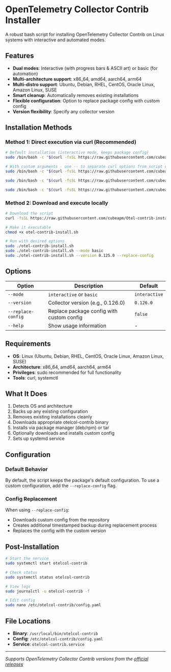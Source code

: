 # OpenTelemetry Collector Contrib Installer

A robust bash script for installing OpenTelemetry Collector Contrib on Linux systems with interactive and automated modes.

## Features

- **Dual modes**: Interactive (with progress bars & ASCII art) or basic (for automation)
- **Multi-architecture support**: x86_64, amd64, aarch64, arm64
- **Multi-distro support**: Ubuntu, Debian, RHEL, CentOS, Oracle Linux, Amazon Linux, SUSE
- **Smart cleanup**: Automatically removes existing installations
- **Flexible configuration**: Option to replace package config with custom config
- **Version flexibility**: Specify any collector version

## Installation Methods

### Method 1: Direct execution via curl (Recommended)

```bash
# Default installation (interactive mode, keeps package config)
sudo /bin/bash -c "$(curl -fsSL https://raw.githubusercontent.com/cubeapm/Otel-contrib-installation/main/otel-contrib-install.sh)"

# With custom arguments - use -- to separate curl options from script options
sudo /bin/bash -c "$(curl -fsSL https://raw.githubusercontent.com/cubeapm/Otel-contrib-installation/main/otel-contrib-install.sh)" -- --mode basic

sudo /bin/bash -c "$(curl -fsSL https://raw.githubusercontent.com/cubeapm/Otel-contrib-installation/main/otel-contrib-install.sh)" -- --version 0.125.0 --replace-config

sudo /bin/bash -c "$(curl -fsSL https://raw.githubusercontent.com/cubeapm/Otel-contrib-installation/main/otel-contrib-install.sh)" -- --mode basic --version 0.125.0
```

### Method 2: Download and execute locally

```bash
# Download the script
curl -fsSL https://raw.githubusercontent.com/cubeapm/Otel-contrib-installation/main/otel-contrib-install.sh -o otel-contrib-install.sh

# Make it executable
chmod +x otel-contrib-install.sh

# Run with desired options
sudo ./otel-contrib-install.sh
sudo ./otel-contrib-install.sh --mode basic
sudo ./otel-contrib-install.sh --version 0.125.0 --replace-config
```

## Options

| Option             | Description                               | Default       |
| ------------------ | ----------------------------------------- | ------------- |
| `--mode`           | `interactive` or `basic`                  | `interactive` |
| `--version`        | Collector version (e.g., 0.126.0)         | `0.126.0`     |
| `--replace-config` | Replace package config with custom config | `false`       |
| `--help`           | Show usage information                    | -             |

## Requirements

- **OS**: Linux (Ubuntu, Debian, RHEL, CentOS, Oracle Linux, Amazon Linux, SUSE)
- **Architecture**: x86_64, amd64, aarch64, arm64
- **Privileges**: sudo recommended for full functionality
- **Tools**: curl, systemctl

## What It Does

1. Detects OS and architecture
2. Backs up any existing configuration
3. Removes existing installations cleanly
4. Downloads appropriate otelcol-contrib binary
5. Installs via package manager (deb/rpm) or tar
6. Optionally downloads and installs custom config
7. Sets up systemd service

## Configuration

### Default Behavior

By default, the script keeps the package's default configuration. To use a custom configuration, add the `--replace-config` flag.

### Config Replacement

When using `--replace-config`:

- Downloads custom config from the repository
- Creates additional timestamped backup during replacement process
- Replaces the config with the custom version

## Post-Installation

```bash
# Start the service
sudo systemctl start otelcol-contrib

# Check status
sudo systemctl status otelcol-contrib

# View logs
sudo journalctl -u otelcol-contrib -f

# Edit config
sudo nano /etc/otelcol-contrib/config.yaml
```

## File Locations

- **Binary**: `/usr/local/bin/otelcol-contrib`
- **Config**: `/etc/otelcol-contrib/config.yaml`
- **Service**: `otelcol-contrib.service`

---

_Supports OpenTelemetry Collector Contrib versions from the [official releases](https://github.com/open-telemetry/opentelemetry-collector-releases)_
